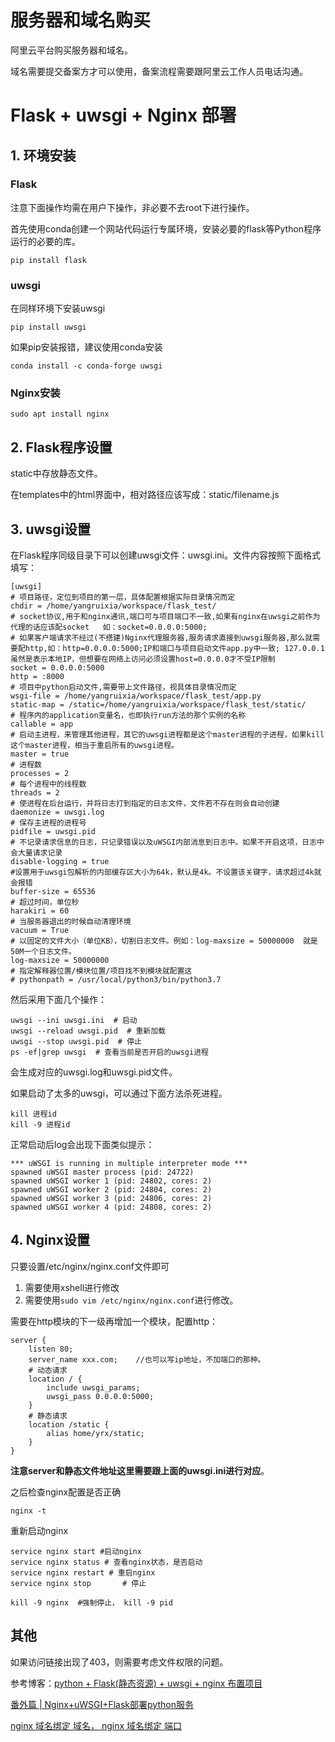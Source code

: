 # 服务器和域名购买

阿里云平台购买服务器和域名。

域名需要提交备案方才可以使用，备案流程需要跟阿里云工作人员电话沟通。

# Flask + uwsgi + Nginx 部署

## 1. 环境安装

### Flask
注意下面操作均需在用户下操作，非必要不去root下进行操作。

首先使用conda创建一个网站代码运行专属环境，安装必要的flask等Python程序运行的必要的库。
```
pip install flask
```

### uwsgi
在同样环境下安装uwsgi
```
pip install uwsgi 
```
如果pip安装报错，建议使用conda安装
```
conda install -c conda-forge uwsgi
```

### Nginx安装
```
sudo apt install nginx
```

## 2. Flask程序设置
static中存放静态文件。

在templates中的html界面中，相对路径应该写成：static/filename.js

## 3. uwsgi设置
在Flask程序同级目录下可以创建uwsgi文件：uwsgi.ini。文件内容按照下面格式填写：
```
[uwsgi]
# 项目路径，定位到项目的第一层，具体配置根据实际目录情况而定
chdir = /home/yangruixia/workspace/flask_test/
# socket协议,用于和nginx通讯,端口可与项目端口不一致,如果有nginx在uwsgi之前作为代理的话应该配socket   如：socket=0.0.0.0:5000;
# 如果客户端请求不经过(不搭建)Nginx代理服务器,服务请求直接到uwsgi服务器,那么就需要配http,如：http=0.0.0.0:5000;IP和端口与项目启动文件app.py中一致; 127.0.0.1虽然是表示本地IP，但想要在网络上访问必须设置host=0.0.0.0才不受IP限制
socket = 0.0.0.0:5000
http = :8000
# 项目中python启动文件,需要带上文件路径，视具体目录情况而定
wsgi-file = /home/yangruixia/workspace/flask_test/app.py
static-map = /static=/home/yangruixia/workspace/flask_test/static/
# 程序内的application变量名，也即执行run方法的那个实例的名称
callable = app
# 启动主进程，来管理其他进程，其它的uwsgi进程都是这个master进程的子进程，如果kill这个master进程，相当于重启所有的uwsgi进程。
master = true
# 进程数
processes = 2
# 每个进程中的线程数
threads = 2
# 使进程在后台运行，并将日志打到指定的日志文件，文件若不存在则会自动创建
daemonize = uwsgi.log
# 保存主进程的进程号
pidfile = uwsgi.pid
# 不记录请求信息的日志，只记录错误以及uWSGI内部消息到日志中。如果不开启这项，日志中会大量请求记录
disable-logging = true
#设置用于uwsgi包解析的内部缓存区大小为64k，默认是4k。不设置该关键字，请求超过4k就会报错
buffer-size = 65536
# 超过时间，单位秒
harakiri = 60
# 当服务器退出的时候自动清理环境
vacuum = True
# 以固定的文件大小（单位KB），切割日志文件。例如：log-maxsize = 50000000  就是50M一个日志文件。
log-maxsize = 50000000
# 指定解释器位置/模块位置/项目找不到模块就配置这
# pythonpath = /usr/local/python3/bin/python3.7
```
然后采用下面几个操作：
```
uwsgi --ini uwsgi.ini  # 启动
uwsgi --reload uwsgi.pid  # 重新加载
uwsgi --stop uwsgi.pid  # 停止 
ps -ef|grep uwsgi  # 查看当前是否开启的uwsgi进程

```
会生成对应的uwsgi.log和uwsgi.pid文件。

如果启动了太多的uwsgi，可以通过下面方法杀死进程。
```
kill 进程id
kill -9 进程id
```

正常启动后log会出现下面类似提示：
```
*** uWSGI is running in multiple interpreter mode ***
spawned uWSGI master process (pid: 24722)
spawned uWSGI worker 1 (pid: 24802, cores: 2)
spawned uWSGI worker 2 (pid: 24804, cores: 2)
spawned uWSGI worker 3 (pid: 24806, cores: 2)
spawned uWSGI worker 4 (pid: 24808, cores: 2)
```

## 4. Nginx设置
只要设置/etc/nginx/nginx.conf文件即可

1. 需要使用xshell进行修改
2. 需要使用`sudo vim /etc/nginx/nginx.conf`进行修改。


需要在http模块的下一级再增加一个模块，配置http：
```
server {
    listen 80;
    server_name xxx.com;    //也可以写ip地址，不加端口的那种。
    # 动态请求
    location / {
        include uwsgi_params;
        uwsgi_pass 0.0.0.0:5000;
    }
    # 静态请求
    location /static {
        alias home/yrx/static;
    }
}
```
**注意server和静态文件地址这里需要跟上面的uwsgi.ini进行对应**。

之后检查nginx配置是否正确
```
nginx -t
```

重新启动nginx
```
service nginx start #启动nginx
service nginx status # 查看nginx状态，是否启动
service nginx restart # 重启nginx
service nginx stop       # 停止

kill -9 nginx  #强制停止， kill -9 pid 
```

## 其他
如果访问链接出现了403，则需要考虑文件权限的问题。

参考博客：[python + Flask(静态资源) + uwsgi + nginx 布置项目](https://blog.csdn.net/weixin_44794964/article/details/130153802?spm=1001.2101.3001.6650.1&utm_medium=distribute.pc_relevant.none-task-blog-2%7Edefault%7ECTRLIST%7ERate-1-130153802-blog-119506817.235%5Ev38%5Epc_relevant_anti_t3_base&depth_1-utm_source=distribute.pc_relevant.none-task-blog-2%7Edefault%7ECTRLIST%7ERate-1-130153802-blog-119506817.235%5Ev38%5Epc_relevant_anti_t3_base&utm_relevant_index=2)

[番外篇 | Nginx+uWSGI+Flask部署python服务](https://mp.weixin.qq.com/s/Ad9f_RRG9LOs8e_08K9OeQ)

[nginx 域名绑定 域名， nginx 域名绑定 端口](https://cloud.tencent.com/developer/article/1054418)
